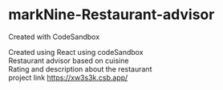 # markNine-Restaurant-advisor
Created with CodeSandbox

Created using React using codeSandbox <br>
Restaurant advisor based on cuisine <br>
Rating and description about the restaurant <br>
project link https://xw3s3k.csb.app/
